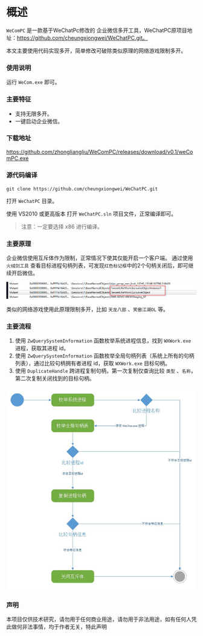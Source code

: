 # 概述
`WeComPC` 是一款基于WeChatPc修改的 企业微信多开工具，WeChatPC原项目地址：https://github.com/cheungxiongwei/WeChatPC.git。

本文主要使用代码实现多开，简单修改可破除类似原理的网络游戏限制多开。
### 使用说明
运行 `WeCom.exe` 即可。

### 主要特征
* 支持无限多开。
* 一键启动企业微信。

### 下载地址
https://github.com/zhongliangliu/WeComPC/releases/download/v0.1/weComPC.exe

### 源代码编译
`git clone https://github.com/cheungxiongwei/WeChatPC.git`

打开 `WeChatPC` 目录。

使用 VS2010 或更高版本 打开 `WeChatPC.sln` 项目文件，正常编译即可。

> 注意：一定要选择 x86 进行编译。

### 主要原理
企业微信使用互斥体作为限制，正常情况下使其仅能开启一个客户端。
通过使用 `火绒剑工具` 查看目标进程句柄列表，可发现`红色标记框`中的2个句柄关闭后，即可继续开启微信。

![](./WeComPC-master/images/2023-12-28_000706.png)

类似的网络游戏使用此原理限制多开，比如 `天龙八部` 、`笑傲江湖OL` 等。

### 主要流程
1. 使用 `ZwQuerySystemInformation` 函数枚举系统进程信息，找到 `WXWork.exe` 进程，获取其进程 id。
2. 使用 `ZwQuerySystemInformation` 函数枚举全局句柄列表（系统上所有的句柄列表），通过比较句柄拥有者进程 id，获取 `WXWork.exe` 目标句柄。
3. 使用 `DuplicateHandle` 跨进程复制句柄，第一次复制仅查询比较 `类型` 、`名称`，第二次复制关闭找到的目标句柄。

![](./WeComPC-master/images/Snipaste_2020-04-26_10-45-44.jpg)

### 声明
本项目仅供技术研究，请勿用于任何商业用途，请勿用于非法用途，如有任何人凭此做何非法事情，均于作者无关，特此声明
